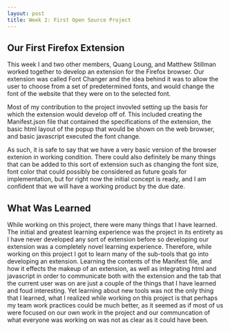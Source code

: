 ```yaml
---
layout: post
title: Week 2: First Open Source Project
---
```


## Our First Firefox Extension

This week I and two other members, Quang Loung, and Matthew Stillman worked together to develop an extension for the Firefox browser.
Our extension was called Font Changer and the idea behind it was to allow the user to choose from a set of predetermined fonts, and would change the font of the website that they were on to the selected font.

Most of my contribution to the project invovled setting up the basis for which the extension would develop off of. This included creating the Manifest.json file that contained the specifications of the extension, the basic html layout of the popup that would be shown on the web browser, and basic javascript executed the font change. 

As such, it is safe to say that we have a very basic version of the browser extenion in working condition. There could also definitely be many things that can be added to this sort of extension such as changing the font size, font color that could possibly be considered as future goals for implementation, but for right now the initial concept is ready, and I am confident that we will have a working product by the due date. 

## What Was Learned

While working on this project, there were many things that I have learned. The initial and greatest learning experience was the project in its entirety as I have never developed any sort of extension before so developing our extension was a completely novel learning experience. 
Therefore, while working on this project I got to learn many of the sub-tools that go into developing an extension. Learning the contents of the Manifest file, and how it effects the makeup of an extension, as well as integrating html and javascript in order to communicate both with the extension and the tab that the current user was on are just a couple of the things that I have learned and foud interesting.  Yet learning about new tools was not the only thing that I learned, what I realized while working on this project is that perhaps my team work practices could be much better, as it seemed as if most of us were focused on our own work in the project and our communcation of what everyone was working on was not as clear as it could have been. 
